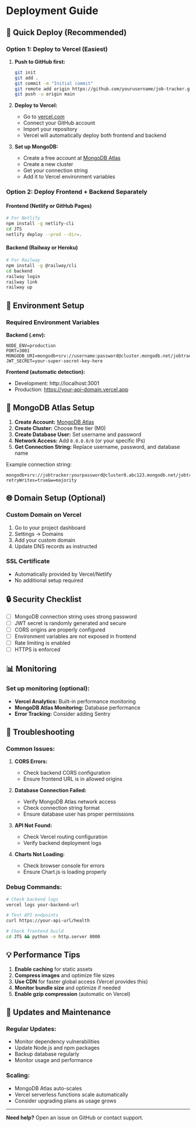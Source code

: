 # Deployment Guide

## 🚀 Quick Deploy (Recommended)

### Option 1: Deploy to Vercel (Easiest)

1. **Push to GitHub first:**
   ```bash
   git init
   git add .
   git commit -m "Initial commit"
   git remote add origin https://github.com/yourusername/job-tracker.git
   git push -u origin main
   ```

2. **Deploy to Vercel:**
   - Go to [vercel.com](https://vercel.com)
   - Connect your GitHub account
   - Import your repository
   - Vercel will automatically deploy both frontend and backend

3. **Set up MongoDB:**
   - Create a free account at [MongoDB Atlas](https://www.mongodb.com/atlas)
   - Create a new cluster
   - Get your connection string
   - Add it to Vercel environment variables

### Option 2: Deploy Frontend + Backend Separately

#### Frontend (Netlify or GitHub Pages)
```bash
# For Netlify
npm install -g netlify-cli
cd JTS
netlify deploy --prod --dir=.
```

#### Backend (Railway or Heroku)
```bash
# For Railway
npm install -g @railway/cli
cd backend
railway login
railway link
railway up
```

## 🔧 Environment Setup

### Required Environment Variables

**Backend (.env):**
```
NODE_ENV=production
PORT=3001
MONGODB_URI=mongodb+srv://username:password@cluster.mongodb.net/jobtracker
JWT_SECRET=your-super-secret-key-here
```

**Frontend (automatic detection):**
- Development: http://localhost:3001
- Production: https://your-api-domain.vercel.app

## 📱 MongoDB Atlas Setup

1. **Create Account:** [MongoDB Atlas](https://www.mongodb.com/atlas)
2. **Create Cluster:** Choose free tier (M0)
3. **Create Database User:** Set username and password
4. **Network Access:** Add `0.0.0.0/0` (or your specific IPs)
5. **Get Connection String:** Replace username, password, and database name

Example connection string:
```
mongodb+srv://jobtracker:yourpassword@cluster0.abc123.mongodb.net/jobtracker?retryWrites=true&w=majority
```

## 🌐 Domain Setup (Optional)

### Custom Domain on Vercel
1. Go to your project dashboard
2. Settings → Domains
3. Add your custom domain
4. Update DNS records as instructed

### SSL Certificate
- Automatically provided by Vercel/Netlify
- No additional setup required

## 🔒 Security Checklist

- [ ] MongoDB connection string uses strong password
- [ ] JWT secret is randomly generated and secure
- [ ] CORS origins are properly configured
- [ ] Environment variables are not exposed in frontend
- [ ] Rate limiting is enabled
- [ ] HTTPS is enforced

## 📊 Monitoring

### Set up monitoring (optional):
- **Vercel Analytics:** Built-in performance monitoring
- **MongoDB Atlas Monitoring:** Database performance
- **Error Tracking:** Consider adding Sentry

## 🚨 Troubleshooting

### Common Issues:

1. **CORS Errors:**
   - Check backend CORS configuration
   - Ensure frontend URL is in allowed origins

2. **Database Connection Failed:**
   - Verify MongoDB Atlas network access
   - Check connection string format
   - Ensure database user has proper permissions

3. **API Not Found:**
   - Check Vercel routing configuration
   - Verify backend deployment logs

4. **Charts Not Loading:**
   - Check browser console for errors
   - Ensure Chart.js is loading properly

### Debug Commands:
```bash
# Check backend logs
vercel logs your-backend-url

# Test API endpoints
curl https://your-api-url/health

# Check frontend build
cd JTS && python -m http.server 8000
```

## 💡 Performance Tips

1. **Enable caching** for static assets
2. **Compress images** and optimize file sizes
3. **Use CDN** for faster global access (Vercel provides this)
4. **Monitor bundle size** and optimize if needed
5. **Enable gzip compression** (automatic on Vercel)

## 🔄 Updates and Maintenance

### Regular Updates:
- Monitor dependency vulnerabilities
- Update Node.js and npm packages
- Backup database regularly
- Monitor usage and performance

### Scaling:
- MongoDB Atlas auto-scales
- Vercel serverless functions scale automatically
- Consider upgrading plans as usage grows

---

**Need help?** Open an issue on GitHub or contact support.